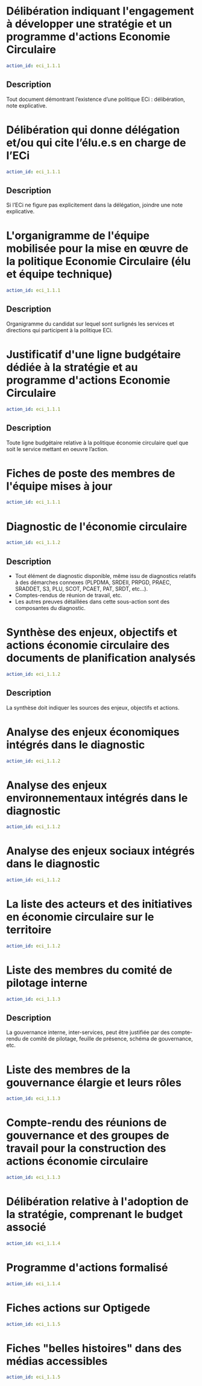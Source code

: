 # Délibération indiquant l'engagement à développer une stratégie et un programme d'actions Economie Circulaire
```yaml
action_id: eci_1.1.1
```
## Description
Tout document démontrant l’existence d’une politique ECi : délibération, note explicative.

# Délibération qui donne délégation et/ou qui cite l’élu.e.s en charge de l’ECi
```yaml
action_id: eci_1.1.1
```
## Description
Si l’ECi ne figure pas explicitement dans la délégation, joindre une note explicative.

# L'organigramme de l'équipe mobilisée pour la mise en œuvre de la politique Economie Circulaire (élu et équipe technique)
```yaml
action_id: eci_1.1.1
```
## Description
Organigramme du candidat sur lequel sont surlignés les services et directions qui participent à la politique ECi.

# Justificatif d'une ligne budgétaire dédiée à la stratégie et au programme d'actions Economie Circulaire
```yaml
action_id: eci_1.1.1
```
## Description
Toute ligne budgétaire relative à la politique économie circulaire quel que soit le service mettant en oeuvre l’action.

# Fiches de poste des membres de l'équipe mises à jour
```yaml
action_id: eci_1.1.1
```

# Diagnostic de l'économie circulaire
```yaml
action_id: eci_1.1.2
```
## Description
- Tout élément de diagnostic disponible, même issu de diagnostics relatifs à des démarches connexes (PLPDMA, SRDEII, PRPGD, PRAEC, SRADDET, S3, PLU,
SCOT, PCAET, PAT, SRDT, etc…).
- Comptes-rendus de réunion de travail, etc.
- Les autres preuves détaillées dans cette sous-action sont des composantes du diagnostic. 

# Synthèse des enjeux, objectifs et actions économie circulaire des documents de planification analysés
```yaml
action_id: eci_1.1.2
```
## Description
La synthèse doit indiquer les sources des enjeux, objectifs et actions.

# Analyse des enjeux économiques intégrés dans le diagnostic
```yaml
action_id: eci_1.1.2
```

# Analyse des enjeux environnementaux intégrés dans le diagnostic
```yaml
action_id: eci_1.1.2
```

# Analyse des enjeux sociaux intégrés dans le diagnostic
```yaml
action_id: eci_1.1.2
```

# La liste des acteurs et des initiatives en économie circulaire sur le territoire
```yaml
action_id: eci_1.1.2
```

# Liste des membres du comité de pilotage interne
```yaml
action_id: eci_1.1.3
```
## Description
La gouvernance interne, inter-services, peut être justifiée par des compte-rendu de comité de pilotage, feuille de présence, schéma de gouvernance, etc.

# Liste des membres de la gouvernance élargie et leurs rôles
```yaml
action_id: eci_1.1.3
```

# Compte-rendu des réunions de gouvernance et des groupes de travail pour la construction des actions économie circulaire
```yaml
action_id: eci_1.1.3
```


# Délibération relative à l'adoption de la stratégie, comprenant le budget associé
```yaml
action_id: eci_1.1.4
```

# Programme d'actions formalisé
```yaml
action_id: eci_1.1.4
```

# Fiches actions sur Optigede
```yaml
action_id: eci_1.1.5
```

# Fiches "belles histoires" dans des médias accessibles
```yaml
action_id: eci_1.1.5
```
